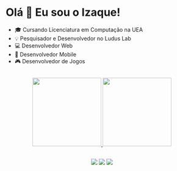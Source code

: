 ####
   <h1>Olá 👋 Eu sou o Izaque!</h1>

- 🎓 Cursando Licenciatura em Computação na UEA
- 💡 Pesquisador e Desenvolvedor no Ludus Lab
- 💻 Desenvolvedor Web
- 📱 Desenvolvedor Mobile
- 🎮 Desenvolvedor de Jogos

##

<div align="center">
  <a href="https://github.com/Rolinzinho48">
  <img height="180em" src="https://github-readme-stats.vercel.app/api?username=Rolinzinho48&show_icons=true&theme=tokyonight&include_all_commits=true&count_private=true"/>
  <img height="180em" src="https://github-readme-stats.vercel.app/api/top-langs/?username=Rolinzinho48&layout=compact&langs_count=7&theme=tokyonight"/>
</div>

##
<div align = "center">
    <a href="https://www.instagram.com/r.izaque_/" target="_blank"><img src="https://img.shields.io/badge/-Instagram-%23E4405F?style=for-the-badge&logo=instagram&logoColor=white" target="_blank"></a>
      <a href="https://www.linkedin.com/in/izaquerolim" target="_blank"><img src="https://img.shields.io/badge/-LinkedIn-%230077B5?style=for-the-badge&logo=linkedin&logoColor=white" target="_blank"></a> 
    <a href = "mailto:izaque.rolim.canavarro@gmail.com"><img src="https://img.shields.io/badge/Gmail-D14836?style=for-the-badge&logo=gmail&logoColor=white" target="_blank"></a>
</div>
